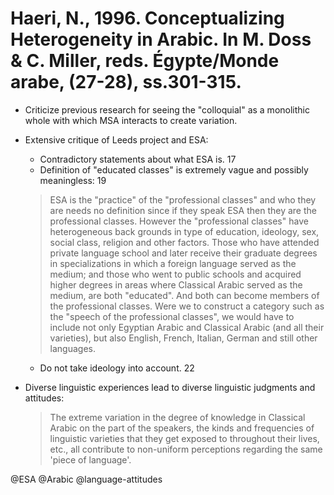 # Haeri, N., 1996. Conceptualizing Heterogeneity in Arabic. In M.  Doss & C. Miller, reds. Égypte/Monde arabe, (27-28), ss.301-315.

- Criticize previous research for seeing the "colloquial" as a monolithic whole with which MSA interacts to create variation.

- Extensive critique of Leeds project and ESA:
    - Contradictory statements about what  ESA is. 17
    - Definition of "educated classes" is extremely vague and possibly meaningless: 19 

    > ESA is the "practice" of the "professional classes" and who they are needs no definition since if they speak ESA then they are the professional classes. However the "professional classes" have heterogeneous back grounds in type of education, ideology, sex, social class, religion and other factors. Those who have attended private language school and later receive their graduate degrees in specializations in which a foreign language served as the medium; and those who went to public schools and acquired higher degrees in areas where Classical Arabic served as the medium, are both "educated". And both can become members of the professional classes. Were we to construct a category such as the "speech of the professional classes", we would have to include not only Egyptian Arabic and Classical Arabic (and all their varieties), but also English, French, Italian, German and still other languages. 

    - Do not take ideology into account. 22

- Diverse linguistic experiences lead to diverse linguistic judgments and attitudes:

    > The extreme variation in the degree of knowledge in Classical Arabic on the part of the speakers, the kinds and frequencies of linguistic varieties that they get exposed to throughout their lives, etc., all contribute to non-uniform perceptions regarding the same 'piece of language'. 

@ESA
@Arabic
@language-attitudes
